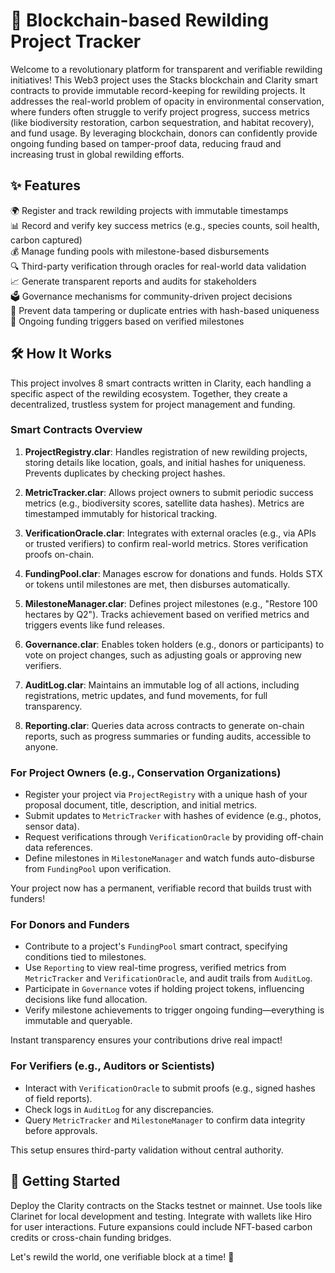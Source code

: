 # 🌿 Blockchain-based Rewilding Project Tracker

Welcome to a revolutionary platform for transparent and verifiable rewilding initiatives! This Web3 project uses the Stacks blockchain and Clarity smart contracts to provide immutable record-keeping for rewilding projects. It addresses the real-world problem of opacity in environmental conservation, where funders often struggle to verify project progress, success metrics (like biodiversity restoration, carbon sequestration, and habitat recovery), and fund usage. By leveraging blockchain, donors can confidently provide ongoing funding based on tamper-proof data, reducing fraud and increasing trust in global rewilding efforts.

## ✨ Features

🌍 Register and track rewilding projects with immutable timestamps  
📊 Record and verify key success metrics (e.g., species counts, soil health, carbon captured)  
💰 Manage funding pools with milestone-based disbursements  
🔍 Third-party verification through oracles for real-world data validation  
📈 Generate transparent reports and audits for stakeholders  
🗳️ Governance mechanisms for community-driven project decisions  
🚫 Prevent data tampering or duplicate entries with hash-based uniqueness  
🔄 Ongoing funding triggers based on verified milestones  

## 🛠 How It Works

This project involves 8 smart contracts written in Clarity, each handling a specific aspect of the rewilding ecosystem. Together, they create a decentralized, trustless system for project management and funding.

### Smart Contracts Overview

1. **ProjectRegistry.clar**: Handles registration of new rewilding projects, storing details like location, goals, and initial hashes for uniqueness. Prevents duplicates by checking project hashes.

2. **MetricTracker.clar**: Allows project owners to submit periodic success metrics (e.g., biodiversity scores, satellite data hashes). Metrics are timestamped immutably for historical tracking.

3. **VerificationOracle.clar**: Integrates with external oracles (e.g., via APIs or trusted verifiers) to confirm real-world metrics. Stores verification proofs on-chain.

4. **FundingPool.clar**: Manages escrow for donations and funds. Holds STX or tokens until milestones are met, then disburses automatically.

5. **MilestoneManager.clar**: Defines project milestones (e.g., "Restore 100 hectares by Q2"). Tracks achievement based on verified metrics and triggers events like fund releases.

6. **Governance.clar**: Enables token holders (e.g., donors or participants) to vote on project changes, such as adjusting goals or approving new verifiers.

7. **AuditLog.clar**: Maintains an immutable log of all actions, including registrations, metric updates, and fund movements, for full transparency.

8. **Reporting.clar**: Queries data across contracts to generate on-chain reports, such as progress summaries or funding audits, accessible to anyone.

### For Project Owners (e.g., Conservation Organizations)

- Register your project via `ProjectRegistry` with a unique hash of your proposal document, title, description, and initial metrics.
- Submit updates to `MetricTracker` with hashes of evidence (e.g., photos, sensor data).
- Request verifications through `VerificationOracle` by providing off-chain data references.
- Define milestones in `MilestoneManager` and watch funds auto-disburse from `FundingPool` upon verification.

Your project now has a permanent, verifiable record that builds trust with funders!

### For Donors and Funders

- Contribute to a project's `FundingPool` smart contract, specifying conditions tied to milestones.
- Use `Reporting` to view real-time progress, verified metrics from `MetricTracker` and `VerificationOracle`, and audit trails from `AuditLog`.
- Participate in `Governance` votes if holding project tokens, influencing decisions like fund allocation.
- Verify milestone achievements to trigger ongoing funding—everything is immutable and queryable.

Instant transparency ensures your contributions drive real impact!

### For Verifiers (e.g., Auditors or Scientists)

- Interact with `VerificationOracle` to submit proofs (e.g., signed hashes of field reports).
- Check logs in `AuditLog` for any discrepancies.
- Query `MetricTracker` and `MilestoneManager` to confirm data integrity before approvals.

This setup ensures third-party validation without central authority.

## 🚀 Getting Started

Deploy the Clarity contracts on the Stacks testnet or mainnet. Use tools like Clarinet for local development and testing. Integrate with wallets like Hiro for user interactions. Future expansions could include NFT-based carbon credits or cross-chain funding bridges.

Let's rewild the world, one verifiable block at a time! 🌱